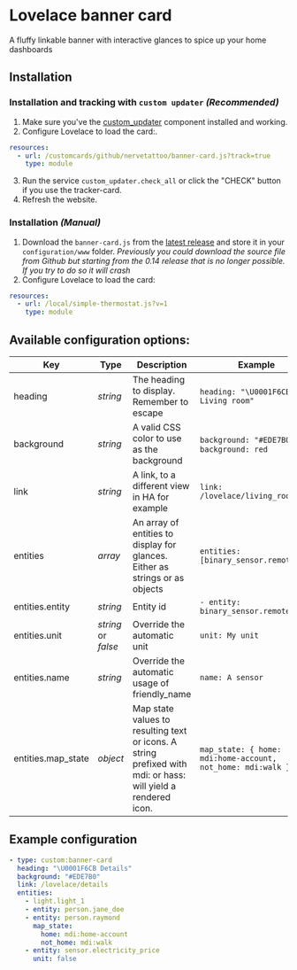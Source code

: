 # Lovelace banner card

A fluffy linkable banner with interactive glances to spice up your home dashboards

## Installation

### Installation and tracking with `custom updater` _(Recommended)_

1. Make sure you've the [custom_updater](https://github.com/custom-components/custom_updater) component installed and working.
2. Configure Lovelace to load the card:.

```yaml
resources:
  - url: /customcards/github/nervetattoo/banner-card.js?track=true
    type: module
```

3. Run the service `custom_updater.check_all` or click the "CHECK" button if you use the tracker-card.
4. Refresh the website.

### Installation _(Manual)_

1. Download the `banner-card.js` from the [latest release](https://github.com/nervetattoo/banner-card/releases/latest) and store it in your `configuration/www` folder.
   _Previously you could download the source file from Github but starting from the 0.14 release that is no longer possible. If you try to do so it will crash_
2. Configure Lovelace to load the card:

```yaml
resources:
  - url: /local/simple-thermostat.js?v=1
    type: module
```

## Available configuration options:

| Key     | Type     | Description                                | Example                             |
| ------- | -------- | ------------------------------------------ | ----------------------------------- |
| heading | _string_ | The heading to display. Remember to escape | `heading: "\U0001F6CB Living room"` |
| background | _string_ | A valid CSS color to use as the background | `background: "#EDE7B0"`, `background: red` |
| link | _string_ | A link, to a different view in HA for example | `link: /lovelace/living_room` |
| entities | _array_ | An array of entities to display for glances. Either as strings or as objects | `entities: [binary_sensor.remote_ui]` |
| entities.entity | _string_ | Entity id | `- entity: binary_sensor.remote_ui` |
| entities.unit | _string_ or _false_ | Override the automatic unit | `unit: My unit` |
| entities.name | _string_ | Override the automatic usage of friendly_name | `name: A sensor` |
| entities.map_state | _object_ | Map state values to resulting text or icons. A string prefixed with mdi: or hass: will yield a rendered icon. | `map_state: { home: mdi:home-account, not_home: mdi:walk }` |

## Example configuration

```yaml
- type: custom:banner-card
  heading: "\U0001F6CB Details"
  background: "#EDE7B0"
  link: /lovelace/details
  entities:
    - light.light_1
    - entity: person.jane_doe
    - entity: person.raymond
      map_state:
        home: mdi:home-account
        not_home: mdi:walk
    - entity: sensor.electricity_price
      unit: false
```
